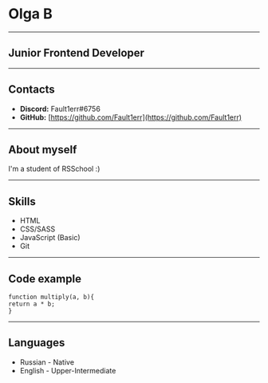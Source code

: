 # Olga B
*****
## Junior Frontend Developer
*****
## Contacts
* __Discord:__ Fault1err#6756
* __GitHub:__ [https://github.com/Fault1err](https://github.com/Fault1err)

*****
## About myself
I'm a student of RSSchool :)

*****

## Skills

* HTML
* CSS/SASS
* JavaScript (Basic)
* Git

*****
## Code example

```
function multiply(a, b){
return a * b;
}
```
*****     
## Languages

* Russian - Native
* English - Upper-Intermediate

